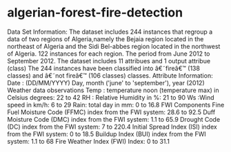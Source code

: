 # algerian-forest-fire-detection
Data Set Information: The dataset includes 244 instances that regroup a data of two regions of Algeria,namely the Bejaia region located in the northeast of Algeria and the Sidi Bel-abbes region located in the northwest of Algeria.  122 instances for each region.  The period from June 2012 to September 2012.  The dataset includes 11 attribues and 1 output attribue (class)  The 244 instances have been classified into â€˜fireâ€™ (138 classes) and â€˜not fireâ€™ (106 classes) classes.  Attribute Information: Date : (DD/MM/YYYY) Day, month ('june' to 'september'), year (2012) Weather data observations Temp : temperature noon (temperature max) in Celsius degrees: 22 to 42 RH : Relative Humidity in %: 21 to 90 Ws :Wind speed in km/h: 6 to 29 Rain: total day in mm: 0 to 16.8 FWI Components Fine Fuel Moisture Code (FFMC) index from the FWI system: 28.6 to 92.5 Duff Moisture Code (DMC) index from the FWI system: 1.1 to 65.9 Drought Code (DC) index from the FWI system: 7 to 220.4 Initial Spread Index (ISI) index from the FWI system: 0 to 18.5 Buildup Index (BUI) index from the FWI system: 1.1 to 68 Fire Weather Index (FWI) Index: 0 to 31.1
